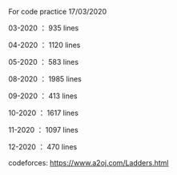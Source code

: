 For code practice
17/03/2020

03-2020 ： 935  lines  

04-2020 ： 1120 lines  

05-2020 ： 583  lines  

08-2020 ： 1985 lines  

09-2020 ： 413  lines  

10-2020 ： 1617  lines  

11-2020 ： 1097  lines  

12-2020 ： 470  lines  
  
codeforces: https://www.a2oj.com/Ladders.html
